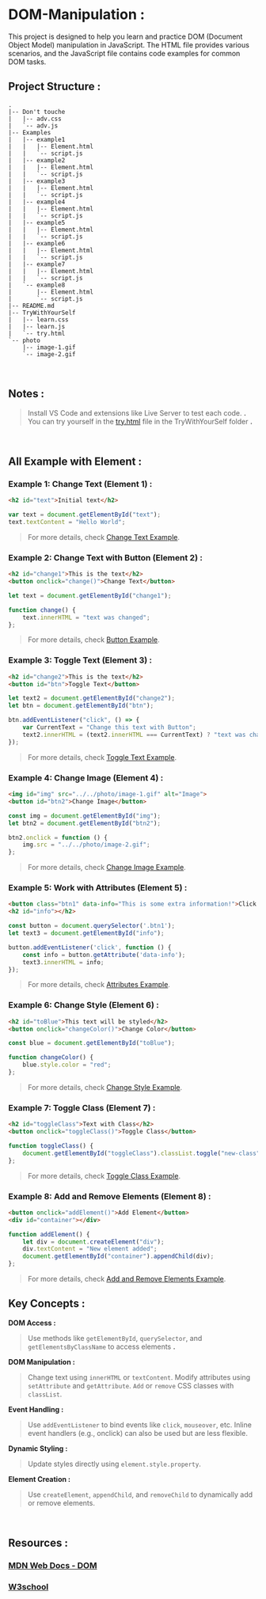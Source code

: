 # DOM-Manipulation :
This project is designed to help you learn and practice DOM (Document Object Model) manipulation in JavaScript. 
The HTML file provides various scenarios, and the JavaScript file contains code examples for common DOM tasks.


## Project Structure :

```arduino
.
|-- Don't touche
|   |-- adv.css
|   `-- adv.js
|-- Examples
|   |-- example1
|   |   |-- Element.html
|   |   `-- script.js
|   |-- example2
|   |   |-- Element.html
|   |   `-- script.js
|   |-- example3
|   |   |-- Element.html
|   |   `-- script.js
|   |-- example4
|   |   |-- Element.html
|   |   `-- script.js
|   |-- example5
|   |   |-- Element.html
|   |   `-- script.js
|   |-- example6
|   |   |-- Element.html
|   |   `-- script.js
|   |-- example7
|   |   |-- Element.html
|   |   `-- script.js
|   `-- example8
|       |-- Element.html
|       `-- script.js
|-- README.md
|-- TryWithYourSelf
|   |-- learn.css
|   |-- learn.js
|   `-- try.html
`-- photo
    |-- image-1.gif
    `-- image-2.gif
```

<br>

## Notes :

> Install VS Code and extensions like Live Server to test each code. **.**
> You can try yourself in the [try.html](./learn/try.html) file in the TryWithYourSelf folder **.**

<br>

## All Example with Element :

### **Example 1:** Change Text (Element 1) **:**

```html
<h2 id="text">Initial text</h2>
```

```js
var text = document.getElementById("text");
text.textContent = "Hello World";
```

> For more details, check [Change Text Example](./Examples/example1/Element.html).

### **Example 2:** Change Text with Button (Element 2) **:**

```html
<h2 id="change1">This is the text</h2>
<button onclick="change()">Change Text</button>
```

```js
let text = document.getElementById("change1");

function change() {
    text.innerHTML = "text was changed";
};

```

> For more details, check [Button Example](./Examples/example2/Element.html).


### **Example 3:** Toggle Text (Element 3) **:**

```html
<h2 id="change2">This is the text</h2>
<button id="btn">Toggle Text</button>
```

```js
let text2 = document.getElementById("change2");
let btn = document.getElementById("btn");

btn.addEventListener("click", () => {
    var CurrentText = "Change this text with Button";
    text2.innerHTML = (text2.innerHTML === CurrentText) ? "text was changed" : CurrentText;
});
```

> For more details, check [Toggle Text Example](./Examples/example3/Element.html).

### **Example 4:** Change Image (Element 4) **:** 

```html
<img id="img" src="../../photo/image-1.gif" alt="Image">
<button id="btn2">Change Image</button>
```

```js
const img = document.getElementById("img");
let btn2 = document.getElementById("btn2");

btn2.onclick = function () {
    img.src = "../../photo/image-2.gif";
};
```

> For more details, check [Change Image Example](./Examples/example4/Element.html).

### **Example 5:** Work with Attributes (Element 5) **:** 

```html
<button class="btn1" data-info="This is some extra information!">Click Me</button>
<h2 id="info"></h2>
```

```js
const button = document.querySelector('.btn1');
let text3 = document.getElementById("info");

button.addEventListener('click', function () {
    const info = button.getAttribute('data-info');
    text3.innerHTML = info;
});
```

> For more details, check [Attributes Example](./Examples/example5/Element.html).

### **Example 6:** Change Style (Element 6) **:** 

```html
<h2 id="toBlue">This text will be styled</h2>
<button onclick="changeColor()">Change Color</button>
```

```js
const blue = document.getElementById("toBlue");

function changeColor() {
    blue.style.color = "red";
};
```

> For more details, check [Change Style Example](./Examples/example6/Element.html).

### **Example 7:** Toggle Class (Element 7) **:** 

```html
<h2 id="toggleClass">Text with Class</h2>
<button onclick="toggleClass()">Toggle Class</button>
```

```js
function toggleClass() {
    document.getElementById("toggleClass").classList.toggle("new-class");
};
```

> For more details, check [Toggle Class Example](./Examples/example7/Element.html).


### **Example 8:** Add and Remove Elements (Element 8) **:** 

```html
<button onclick="addElement()">Add Element</button>
<div id="container"></div>
```

```js
function addElement() {
    let div = document.createElement("div");
    div.textContent = "New element added";
    document.getElementById("container").appendChild(div);
};
```

> For more details, check [Add and Remove Elements Example](./Examples/example8/Element.html).

## Key Concepts :

**DOM Access :**

 > Use methods like `getElementById`, `querySelector`, and `getElementsByClassName` to access elements **.**

**DOM Manipulation :**

> Change text using `innerHTML` or `textContent`.
> Modify attributes using `setAttribute` and `getAttribute`.
> `Add` or `remove` CSS classes with `classList`.

**Event Handling :**

> Use `addEventListener` to bind events like `click`, `mouseover`, etc.
> Inline event handlers (e.g., onclick) can also be used but are less flexible.

**Dynamic Styling :**

> Update styles directly using `element.style.property`.

**Element Creation :**

> Use `createElement`, `appendChild`, and `removeChild` to dynamically add or remove elements.

<br>

## Resources :

### [MDN Web Docs - DOM](https://developer.mozilla.org/en-US/docs/Web/API/Document_Object_Model)
### [W3school](https://www.w3schools.com/howto/)
